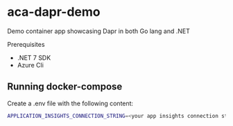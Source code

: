 # aca-dapr-demo
Demo container app showcasing Dapr in both Go lang and .NET

Prerequisites
* .NET 7 SDK
* Azure Cli

## Running docker-compose

Create a .env file with the following content:

```bash
APPLICATION_INSIGHTS_CONNECTION_STRING=<your app insights connection string>
```
